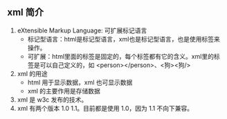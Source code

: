 ## xml 简介
1. eXtensible Markup Language: 可扩展标记语言
    - 标记型语言：html是标记型语言，xml也是标记型语言，也是使用标签来操作。
    - 可扩展：html里面的标签是固定的，每个标签都有它的含义。xml里的标签是可以自己定义的，如          \<person>\</person>、<狗><狗/>
2. xml 的用途
    - html 用于显示数据，xml 也可显示数据
    - xml 的主要作用是存储数据 
3. xml 是 w3c 发布的技术。
4. xml 有两个版本 1.0 1.1。目前都是使用 1.0，因为 1.1 不向下兼容。